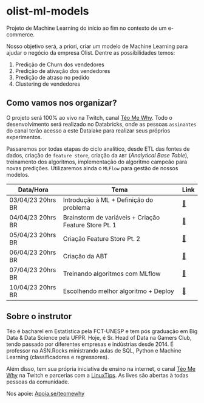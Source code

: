 # olist-ml-models
Projeto de Machine Learning do início ao fim no contexto de um e-commerce.

Nosso objetivo será, a priori, criar um modelo de Machine Learning para ajudar o negócio da empresa Olist. Dentre as possibilidades temos:

1. Predição de Churn dos vendedores
2. Predição de ativação dos vendedores
3. Predição de atraso no pedido
4. Clustering de vendedores

## Como vamos nos organizar?

O projeto será 100% ao vivo na Twitch, canal [Téo Me Why](https://www.twitch.tv/teomewhy). Todo o desenvolvimento será realizado no Databricks, onde as pessoas `assinantes` do canal terão acesso a este Datalake para realizar seus próprios experimentos.

Passaremos por todas etapas do ciclo analítico, desde ETL das fontes de dados, criação de `feature store`, criação da `ABT` (_Analytical Base Table_), treinamento dos algoritmos, implementação do algoritmo campeão para novas predições. Utilizaremos ainda o `MLFlow` para gestão de nossos modelos.

| Data/Hora | Tema | Link |
| --- | --- | --- |
| 03/04/23 20hrs BR | Introdução à ML + Definição do problema | [:link:](https://www.twitch.tv/teomewhy/schedule?segmentID=94801bcb-c6ff-48d2-9b66-a818a5fa0571) |
| 04/04/23 20hrs BR | Brainstorm de variáveis + Criação Feature Store Pt. 1 | [:link:](https://www.twitch.tv/teomewhy/schedule?segmentID=45919433-bed9-4783-9ab8-3965149115dc) |
| 05/04/23 20hrs BR | Criação Feature Store Pt. 2 | [:link:](https://www.twitch.tv/teomewhy/schedule?segmentID=5de9cb10-518b-4fe6-b128-5556fa492ea8) |
| 06/04/23 20hrs BR | Criação da ABT | [:link:](https://www.twitch.tv/teomewhy/schedule?segmentID=24099f20-c017-4f79-a598-2a4b4aca460e) |
| 07/04/23 20hrs BR | Treinando algoritmos com MLflow | [:link:](https://www.twitch.tv/teomewhy/schedule?segmentID=48343bdd-6abf-4c66-a452-d6c3702f8e91) |
| 10/04/23 20hrs BR | Escolhendo melhor algoritmo + Deploy | [:link:](https://www.twitch.tv/teomewhy/schedule?segmentID=5a083e57-cbaf-4117-83e4-77b294f9d8ff) |

## Sobre o instrutor

Téo é bacharel em Estatística pela FCT-UNESP e tem pós graduação em Big Data & Data Science pela UFPR. Hoje, é Sr. Head of Data na Gamers Club, tendo passado por diferentes empresas e indústrias desde 2014. É professor na ASN.Rocks ministrando aulas de SQL, Python e Machine Learning (classificadores e regressores).

Além disso, tem sua própria iniciativa de ensino na internet, o canal [Téo Me Why](https://www.twitch.tv/teomewhy/) na Twitch e parcerias com a [LinuxTips](https://www.linuxtips.io/). As lives são abertas à todas pessoas da comunidade.

Nos apoie: [Apoia.se/teomewhy](http://apoia.se/teomewhy)
